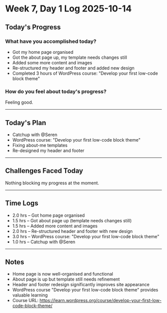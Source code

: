 # Week 7, Day 1 Log 2025-10-14

## Today's Progress

### What have you accomplished today?

-   Got my home page organised
-   Got the about page up, my template needs changes still
-   Added some more content and images
-   Re-structured my header and footer and added new design
-   Completed 3 hours of WordPress course: "Develop your first low-code block theme"

### How do you feel about today's progress?

Feeling good.

---

## Today's Plan

-   Catchup with @Seren
-   WordPress course: "Develop your first low-code block theme"
-   Fixing about-me templates
-   Re-designed my header and footer

---

## Challenges Faced Today

Nothing blocking my progress at the moment.

---

## Time Logs

-   2.0 hrs – Got home page organised
-   1.5 hrs – Got about page up (template needs changes still)
-   1.5 hrs – Added more content and images
-   2.0 hrs – Re-structured header and footer with new design
-   3.0 hrs – WordPress course: "Develop your first low-code block theme"
-   1.0 hrs – Catchup with @Seren

---

## Notes

-   Home page is now well-organised and functional
-   About page is up but template still needs refinement
-   Header and footer redesign significantly improves site appearance
-   WordPress course "Develop your first low-code block theme" provides valuable learning
-   Course URL: https://learn.wordpress.org/course/develop-your-first-low-code-block-theme/
